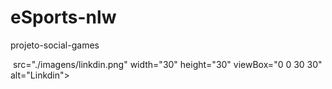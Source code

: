 # eSports-nlw
 projeto-social-games



<img  href="https://www.linkedin.com/in/alexander-correa-95a684240?lipi=urn%3Ali%3Apage%3Ad_flagship3_profile_view_base_contact_details%3BE0vAb4QRRkqq6rHuBarvEA%3D%3D">
                                src="./imagens/linkdin.png" width="30" height="30" viewBox="0 0 30 30" alt="Linkdin">